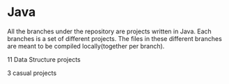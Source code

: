 # Java

All the branches under the repository are projects written in Java. Each branches is a set of different projects.
The files in these different branches are meant to be compiled locally(together per branch).

11 Data Structure projects

3 casual projects
